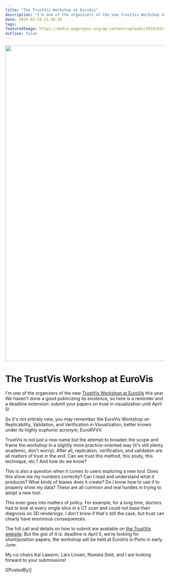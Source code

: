 ```yaml
---
title: "The TrustVis Workshop at EuroVis"
description: "I'm one of the organizers of the new TrustVis Workshop at EuroVis this year. We haven't done a good publicizing its existence, so here is a reminder and a deadline extension: submit your papers on trust in visualization until April 5!"
date: 2019-03-19 21:58:19
tags: 
featuredImage: https://media.eagereyes.org/wp-content/uploads/2019/03/trust-lies.jpg
outline: false
---
```


<p align="center"><img src="https://media.eagereyes.org/wp-content/uploads/2019/03/trust-lies.jpg" width="660" height="995" /></p>

# The TrustVis Workshop at EuroVis

I'm one of the organizers of the new <a href="https://trustvis.org">TrustVis Workshop at EuroVis</a> this year. We haven't done a good publicizing its existence, so here is a reminder and a deadline extension: submit your papers on trust in visualization until April 5!

So it's not entirely new, you may remember the EuroVis Workshop on Replicability, Validation, and Verification in Visualization, better known under its highly euphonic acronym, EuroRVVV.

TrustVis is not just a new name but the attempt to broaden the scope and frame the workshop in a slightly more practice-oriented way (it's still plenty academic, don't worry). After all, replication, verification, and validation are all matters of trust in the end. Can we trust this method, this study, this technique, etc.? And how do we know?

This is also a question when it comes to users exploring a new tool. Does this show me my numbers correctly? Can I read and understand what it produces? What kinds of biases does it create? Do I know how to use it to properly show my data? These are all common and real hurdles in trying to adopt a new tool.

This even goes into matters of policy. For example, for a long time, doctors had to look at every single slice in a CT scan and could not base their diagnosis on 3D renderings. I don't know if that's still the case, but trust can clearly have enormous consequences.

The full call and details on how to submit are available on <a href="https://trustvis.org">the TrustVis website</a>. But the gist of it is: deadline is April 5, we're looking for short/position papers, the workshop will be held at EuroVis in Porto in early June.

My co-chairs Kai Lawonn, Lars Linsen, Noeska Smit, and I are looking forward to your submissions! 

[[PostedBy]]

